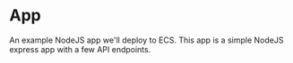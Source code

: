 # App

An example NodeJS app we'll deploy to ECS. This app is a simple NodeJS express
app with a few API endpoints.

